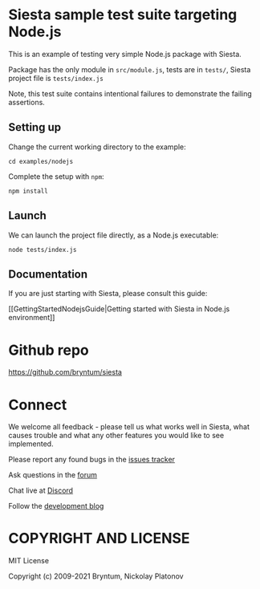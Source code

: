 Siesta sample test suite targeting Node.js 
==========================================

This is an example of testing very simple Node.js package with Siesta.

Package has the only module in `src/module.js`, tests are in `tests/`, Siesta project file is `tests/index.js`

Note, this test suite contains intentional failures to demonstrate the failing assertions.

Setting up
----------

Change the current working directory to the example:

```shell
cd examples/nodejs
```

Complete the setup with `npm`:

```shell
npm install
```

Launch
------

We can launch the project file directly, as a Node.js executable:

```shell
node tests/index.js
```

Documentation
-------------

If you are just starting with Siesta, please consult this guide:

[[GettingStartedNodejsGuide|Getting started with Siesta in Node.js environment]]


Github repo
===========

https://github.com/bryntum/siesta


Connect
=======

We welcome all feedback - please tell us what works well in Siesta, what causes trouble and what any other features you would like to see implemented.

Please report any found bugs in the [issues tracker](https://github.com/bryntum/siesta/issues)

Ask questions in the [forum](https://bryntum.com/forum/viewforum.php?f=20)

Chat live at [Discord](https://discord.gg/6mwJZGnwbq)

Follow the [development blog](https://www.bryntum.com/blog/)


COPYRIGHT AND LICENSE
=================

MIT License

Copyright (c) 2009-2021 Bryntum, Nickolay Platonov
